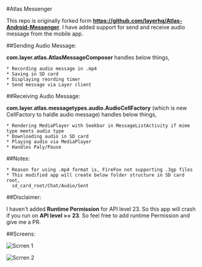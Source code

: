 #Atlas Messenger

This repo is originally forked form **https://github.com/layerhq/Atlas-Android-Messenger**. I have added support for send and receive audio message from the mobile app.


##Sending Audio Message:

**com.layer.atlas.AtlasMessageComposer** handles below things,

    * Recording audio message in .mp4
    * Saving in SD card
    * Displaying reording timer
    * Send message via Layer client

##Receiving Audio Message:

**com.layer.atlas.messagetypes.audio.AudioCellFactory** (which is new CellFactory to haldle audio message) handles below things,

    * Rendering MediaPlayer with Seekbar in MessageListActivity if mime type meets audio type
    * Downloading audio in SD card
    * Playing audio via MediaPlayer
    * Handles Paly/Pause

##Notes:

    * Reason for using .mp4 format is, FireFox not supporting .3gp files
    * This modified app will create below folder structure in SD card root,
      sd_card_root/Chat/Audio/Sent


##Disclaimer:

I haven't added **Runtime Permission** for API level 23. So this app will crash if you run on **API level >= 23**. So feel free to add runtime Permission and give me a PR. 

##Screens:

![Scrren 1](https://github.com/railskarthi/Layer-Atlas-Android-Messanger/blob/master/Screens/Screenshot_1.png)

![Scrren 2](https://github.com/railskarthi/Layer-Atlas-Android-Messanger/blob/master/Screens/Screenshot_2.png)
